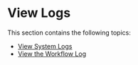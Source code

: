 # View Logs

This section contains the following topics:

  - [View System Logs](View%20System%20Logs.htm)
  - [View the Workflow Log](View%20the%20Workflow%20Log.htm)
